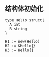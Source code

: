 ## 结构体初始化
```
type Hello struct{
  A int
  B string
}

H1 := new(Hello)
H2 := &Hello{}
H3 := Hello{}
```
